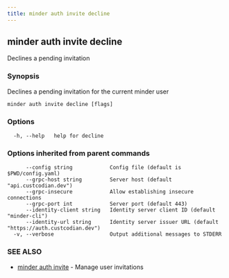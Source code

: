 ```yaml
---
title: minder auth invite decline
---
```

## minder auth invite decline

Declines a pending invitation

### Synopsis

Declines a pending invitation for the current minder user

```
minder auth invite decline [flags]
```

### Options

```
  -h, --help   help for decline
```

### Options inherited from parent commands

```
      --config string            Config file (default is $PWD/config.yaml)
      --grpc-host string         Server host (default "api.custcodian.dev")
      --grpc-insecure            Allow establishing insecure connections
      --grpc-port int            Server port (default 443)
      --identity-client string   Identity server client ID (default "minder-cli")
      --identity-url string      Identity server issuer URL (default "https://auth.custcodian.dev")
  -v, --verbose                  Output additional messages to STDERR
```

### SEE ALSO

* [minder auth invite](minder_auth_invite.md)	 - Manage user invitations

